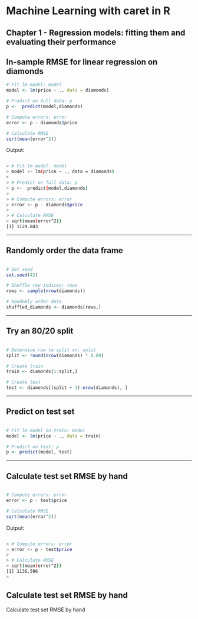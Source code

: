 # Machine Learning with caret in R
## Chapter 1 - Regression models: fitting them and evaluating their performance

## In-sample RMSE for linear regression on diamonds

```r
# Fit lm model: model
model <- lm(price ~ ., data = diamonds)

# Predict on full data: p
p <-  predict(model,diamonds)

# Compute errors: error
error <- p - diamonds$price

# Calculate RMSE
sqrt(mean(error^2))

```

Output:

```bash

> # Fit lm model: model
> model <- lm(price ~ ., data = diamonds)
> 
> # Predict on full data: p
> p <-  predict(model,diamonds)
> 
> # Compute errors: error
> error <- p - diamonds$price
> 
> # Calculate RMSE
> sqrt(mean(error^2))
[1] 1129.843

```

***

## Randomly order the data frame

```r

# Set seed
set.seed(42)

# Shuffle row indices: rows
rows <- sample(nrow(diamonds))

# Randomly order data
shuffled_diamonds <- diamonds[rows,]

```
***

## Try an 80/20 split

```r

# Determine row to split on: split
split <- round(nrow(diamonds) * 0.80)

# Create train
train <- diamonds[1:split,]

# Create test
test <- diamonds[(split + 1):nrow(diamonds), ]

```

***

## Predict on test set

```r

# Fit lm model on train: model
model <- lm(price ~ ., data = train)

# Predict on test: p
p <- predict(model, test)

```

***

## Calculate test set RMSE by hand

```r

# Compute errors: error
error <- p - test$price

# Calculate RMSE
sqrt(mean(error^2))

```

Output:

```bash

> # Compute errors: error
> error <- p - test$price
> 
> # Calculate RMSE
> sqrt(mean(error^2))
[1] 1136.596
> 

```



## Calculate test set RMSE by hand

Calculate test set RMSE by hand

